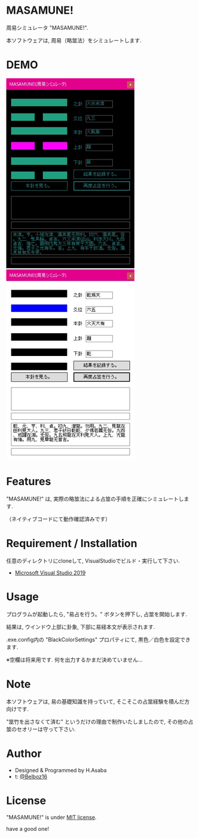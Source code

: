 # MASAMUNE!
 
周易シミュレータ "MASAMUNE!".

本ソフトウェアは, 周易（略筮法）をシミュレートします.
 
# DEMO

![demo](./demo_black.jpg) ![demo](./demo_white.jpg)

# Features
 
"MASAMUNE!" は, 実際の略筮法による占筮の手順を正確にシミュレートします.

（ネイティブコードにて動作確認済みです）
 
# Requirement / Installation
 
任意のディレクトリにcloneして, VisualStudioでビルド・実行して下さい.
 
* [Microsoft Visual Studio 2019](https://visualstudio.microsoft.com/ja/downloads/)
 
# Usage
 
プログラムが起動したら, "易占を行う。" ボタンを押下し, 占筮を開始します.

結果は, ウインドウ上部に卦象, 下部に易経本文が表示されます.

.exe.config内の "BlackColorSettings" プロパティにて, 黒色／白色を設定できます.

※空欄は将来用です. 何を出力するかまだ決めていません...
 
# Note
 
本ソフトウェアは, 易の基礎知識を持っていて, そこそこの占筮経験を積んだ方向けです.

"筮竹を出さなくて済む" というだけの理由で制作いたしましたので, その他の占筮のセオリーは守って下さい.
 
# Author
 
* Designed & Programmed by H.Asaba
* t: [@Belboz16](https://twitter.com/belboz16)
 
# License
 
"MASAMUNE!" is under [MIT license](https://en.wikipedia.org/wiki/MIT_License).

have a good one!
